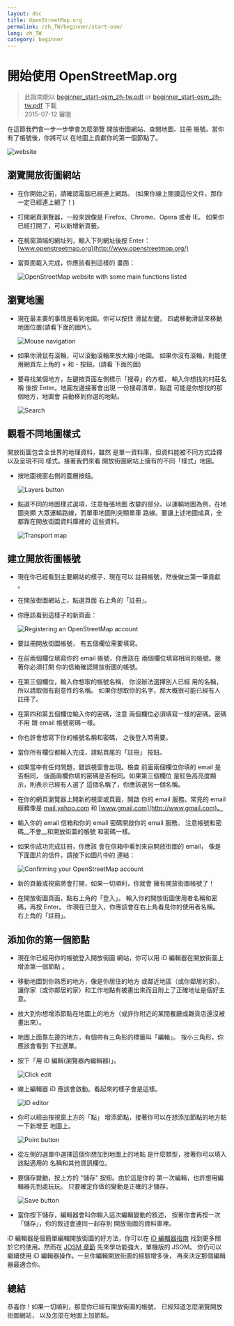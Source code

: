 ```yaml
---
layout: doc
title: OpenStreetMap.org
permalink: /zh_TW/beginner/start-osm/
lang: zh_TW
category: beginner
---
```


開始使用 OpenStreetMap.org
====================================

> 此指南能以 [beginner_start-osm_zh-tw.odt](/files/beginner_start-osm_zh-tw.odt) or [beginner_start-osm_zh-tw.pdf](/files/beginner_start-osm_zh-tw.pdf) 下載  
> 2015-07-12 審閱  

在這節我們會一步一步學會怎麼瀏覽
開放街圖網站、查閱地圖、註冊
帳號。當你有了帳號後，你將可以
在地圖上貢獻你的第一個節點了。

![website][]

瀏覽開放街圖網站
-------------------------------

-   在你開始之前，請確認電腦已經連上網路。
    (如果你線上閱讀這份文件，那你一定已經連上網了！)
-   打開網頁瀏覽器，一般來說像是 Firefox、Chrome、Opera 或者 IE。
    如果你已經打開了，可以新增新頁籤。
-   在視窗頂端的網址列，輸入下列網址後按 Enter：
    [www.openstreetmap.org](http://www.openstreetmap.org/)
-   當頁面載入完成，你應該看到這樣的
    畫面：

    ![OpenStreetMap website with some main functions listed][]

瀏覽地圖
----------------

-   現在最主要的事情是看到地圖。你可以按住
    滑鼠左鍵，
    四處移動滑鼠來移動地圖位置(請看下面的圖片)。

    ![Mouse navigation][]

-   如果你滑鼠有滾輪，可以滾動滾輪來放大縮小地圖。
    如果你沒有滾輪，則能使用網頁左上角的 +
     和 - 按鈕。(請看
    下面的圖)
-   要尋找某個地方，左鍵按頁面左側標示「搜尋」的方框，
    輸入你想找的村莊名稱
    後按 Enter。地圖左邊接著會出現
    一份搜尋清單，點選
    可能是你想找的那個地方，地圖會
    自動移到你選的地點。

    ![Search][]
   

觀看不同地圖樣式
------------------------

開放街圖包含全世界的地理資料，雖然
是單一資料庫，但資料能被不同方式詮釋以及呈現不同
樣式。接著我們來看
開放街圖網站上擁有的不同「樣式」地圖。

-   按地圖視窗右側的圖層按鈕。

    ![Layers button][]

-   點選不同的地圖樣式選項，注意每張地圖
    改變的部分。以運輸地圖為例，在地圖突顯
    大眾運輸路線，而單車地圖則突顯單車
    路線。要讓上述地圖成真，全都靠在開放街圖資料庫裡的
    這些資料。

    ![Transport map][]

建立開放街圖帳號
-------------------------------

-   現在你已經看到主要網站的樣子，現在可以
    註冊帳號，然後做出第一筆貢獻
    。
-   在開放街圖網站上，點選頁面
    右上角的「註冊」。
-   你應該看到這樣子的新頁面：

    ![Registering an OpenStreetMap account][]

-   要註冊開放街圖帳號，
    有五個欄位需要填寫。
-   在前兩個欄位填寫你的 email 帳號，你應該在
    兩個欄位填寫相同的帳號。接著你必須打開
    你的信箱確認開放街圖的帳號。
-   在第三個欄位，輸入你想取的帳號名稱，
    你沒辦法選擇別人已經
    用的名稱，所以請取個有創意性的名稱。
    如果你想取你的名字，那大概很可能已經有人
    註冊了。
-   在第四和第五個欄位輸入你的密碼，注意
    兩個欄位必須填寫一樣的密碼。密碼不用
    跟 email 帳號密碼一樣。
-   你也許會想寫下你的帳號名稱和密碼，
    之後登入時需要。
-   當你所有欄位都輸入完成，請點頁尾的「註冊」
    按鈕。
-   如果當中有任何問題，錯誤視窗會出現。檢查
    前面兩個欄位你填的 email 是否相同，
    後面兩欄你填的密碼是否相同。如果第三個欄位
    是紅色高亮度顯示，則表示已經有人選了
    這個名稱了，你應該選另一個名稱。
-   在你的網頁瀏覽器上開新的視窗或頁籤，開啟
    你的 email 服務。常見的 email 服務像是 [mail.yahoo.com](http://mail.yahoo.com)
    和 [www.gmail.com](http://www.gmail.com)。
-   輸入你的 email 信箱和你的 email 密碼開啟你的 email 服務。
    注意帳號和密碼__不會__和開放街圖的帳號
    和密碼一樣。
-   如果你成功完成註冊，你應該
    會在信箱中看到來自開放街圖的 email，
    像是下面圖片的信件，請按下如圖片中的
    連結：

    ![Confirming your OpenStreetMap account][]

-   新的頁籤或視窗將會打開，如果一切順利，你就會
    擁有開放街圖帳號了！
-   在開放街圖頁面，點右上角的「登入」。
    輸入你的開放街圖使用者名稱和密碼，再按 Enter。
    你現在已登入，你應該會在右上角看見你的使用者名稱。
    右上角的「註冊」。

添加你的第一個節點
------------------------

-   現在你已經用你的帳號登入開放街圖
    網站，你可以用 iD 編輯器在開放街圖上增添第一個節點
    。
-   移動地圖到你熟悉的地方，像是你居住的地方
    或鄰近地區（或你鄰居的家）。讓你家（或你鄰居的家）和工作地點有被畫出來而且附上了正確地址是個好主意。 
-   放大到你想增添節點在地圖上的地方（或許你附近的某間餐廳或雜貨店還沒被畫出來）。
-   地圖上面靠左邊的地方，有個帶有三角形的標籤叫「編輯」。
    按小三角形，你應該會看到
    下拉選單。
-   按下「用 iD 編輯(瀏覽器內編輯器)」。

    ![Click edit][]

-   線上編輯器 iD 應該會啟動。看起來的樣子會是這樣。

    ![iD editor][]

-   你可以經由按視窗上方的「點」
    增添節點，接著你可以在想添加節點的地方點一下新增至
    地圖上。

    ![Point button][]    

-   從左側的選單中選擇這個你想加到地圖上的地點
    是什麼類型，接著你可以填入該點適用的
    名稱和其他資訊欄位。
-   要儲存變動，按上方的 "儲存" 按鈕。由於這是你的
    第一次編輯，也許想用編輯器先到處玩玩。
    只要確定你做的變動是正確的才儲存。

    ![Save button][]    

-   當你按下儲存，編輯器會叫你輸入這次編輯變動的敘述，
    按著你會再按一次「儲存」，你的敘述會連同一起存到
    開放街圖的資料庫裡。


iD 編輯器是個簡單編輯開放街圖的好方法，你可以在 [iD 編輯器指南](/zh-tw/beginner/id-editor/) 找到更多關於它的使用。然而在 [JOSM 章節](/zh-tw/josm/)
先來學功能強大，單機版的 JSOM。
你仍可以繼續使用 iD 編輯器操作。一旦你編輯開放街圖的經驗增多後，
再來決定那個編輯器最適合你。

總結
-------

恭喜你！如果一切順利，那麼你已經有開放街圖的帳號，
已經知道怎麼瀏覽開放街圖網站，
以及怎麼在地圖上加節點。



[website]: /images/beginner/start-osm_website.png
[OpenStreetMap website with some main functions listed]: /images/beginner/osm-website-main-functions.png
[Mouse navigation]: /images/beginner/mouse-navigation.png
[Search]: /images/beginner/search.png
[Layers button]: /images/beginner/layers.png
[Transport map]: /images/beginner/transport-map.png
[Registering an OpenStreetMap account]: /images/beginner/registering-account.png
[Confirming your OpenStreetMap account]: /images/beginner/confirming-account.png
[Click edit]: /images/beginner/click-edit.png
[iD editor]: /images/beginner/id-editor.png
[Point button]: /images/beginner/point-button.png
[Save button]: /images/beginner/save-button.png